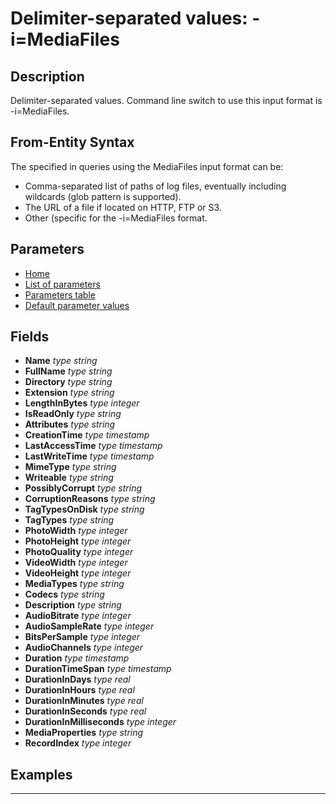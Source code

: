 # Delimiter-separated values: -i=MediaFiles

## Description

Delimiter-separated values. Command line switch to use this input format is -i=MediaFiles.

## From-Entity Syntax

The <from-entity> specified in queries using the MediaFiles input format can be:
- Comma-separated list of paths of log files, eventually including wildcards (glob pattern is supported).
- The URL of a file if located on HTTP, FTP or S3.
- Other (specific for the -i=MediaFiles format.

## Parameters

- [Home](../README.MD)
- [List of parameters](mediafiles_parameters_list.md)
- [Parameters table](mediafiles_parameters_table.md)
- [Default parameter values](mediafiles_parameters_defaults.md)
## Fields

- **Name** *type string*
- **FullName** *type string*
- **Directory** *type string*
- **Extension** *type string*
- **LengthInBytes** *type integer*
- **IsReadOnly** *type string*
- **Attributes** *type string*
- **CreationTime** *type timestamp*
- **LastAccessTime** *type timestamp*
- **LastWriteTime** *type timestamp*
- **MimeType** *type string*
- **Writeable** *type string*
- **PossiblyCorrupt** *type string*
- **CorruptionReasons** *type string*
- **TagTypesOnDisk** *type string*
- **TagTypes** *type string*
- **PhotoWidth** *type integer*
- **PhotoHeight** *type integer*
- **PhotoQuality** *type integer*
- **VideoWidth** *type integer*
- **VideoHeight** *type integer*
- **MediaTypes** *type string*
- **Codecs** *type string*
- **Description** *type string*
- **AudioBitrate** *type integer*
- **AudioSampleRate** *type integer*
- **BitsPerSample** *type integer*
- **AudioChannels** *type integer*
- **Duration** *type timestamp*
- **DurationTimeSpan** *type timestamp*
- **DurationInDays** *type real*
- **DurationInHours** *type real*
- **DurationInMinutes** *type real*
- **DurationInSeconds** *type real*
- **DurationInMilliseconds** *type integer*
- **MediaProperties** *type string*
- **RecordIndex** *type integer*

## Examples

------------------------------------------------------------

